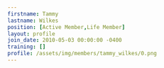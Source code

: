 ```yaml
---
firstname: Tammy
lastname: Wilkes
position: [Active Member,Life Member]
layout: profile
join_date: 2010-05-03 00:00:00 -0400
training: []
profile: /assets/img/members/tammy_wilkes/0.png
---
```

